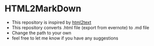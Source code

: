 # HTML2MarkDown
- This repository is inspired by [html2text](https://pypi.org/project/html2text/)
- This repository converts .html file (export from evernote) to .md file
- Change the path to your own
- feel free to let me know if you have any suggestions
